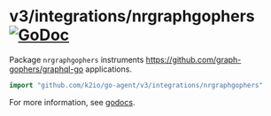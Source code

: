 # v3/integrations/nrgraphgophers [![GoDoc](https://godoc.org/github.com/k2io/go-agent/v3/integrations/nrgraphgophers?status.svg)](https://godoc.org/github.com/k2io/go-agent/v3/integrations/nrgraphgophers)

Package `nrgraphgophers` instruments https://github.com/graph-gophers/graphql-go applications.

```go
import "github.com/k2io/go-agent/v3/integrations/nrgraphgophers"
```

For more information, see
[godocs](https://godoc.org/github.com/k2io/go-agent/v3/integrations/nrgraphgophers).
